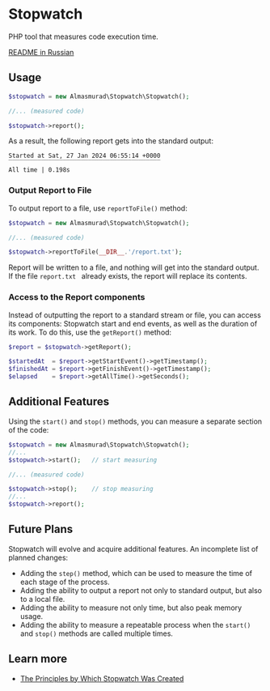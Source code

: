 # Stopwatch

PHP tool that measures code execution time.

[README in Russian](docs/ru/README.md)

## Usage

```php
$stopwatch = new Almasmurad\Stopwatch\Stopwatch();

//... (measured code)

$stopwatch->report();
```

As a result, the following report gets into the standard output:

```
Started at Sat, 27 Jan 2024 06:55:14 +0000
‾‾‾‾‾‾‾‾‾‾‾‾‾‾‾‾‾‾‾‾‾‾‾‾‾‾‾‾‾‾‾‾‾‾‾‾‾‾‾‾‾‾
All time | 0.198s
```

### Output Report to File

To output report to a file, use `reportToFile()` method:

```php
$stopwatch = new Almasmurad\Stopwatch\Stopwatch();

//... (measured code)

$stopwatch->reportToFile(__DIR__.'/report.txt');
```
Report will be written to a file, and nothing will get into the standard output. If the file `report.txt ` already exists, the report will replace its contents.


### Access to the Report components

Instead of outputting the report to a standard stream or file, you can access its components: Stopwatch start and end events, as well as the duration of its work. To do this, use the `getReport()` method:

```php
$report = $stopwatch->getReport();

$startedAt  = $report->getStartEvent()->getTimestamp();
$finishedAt = $report->getFinishEvent()->getTimestamp();
$elapsed    = $report->getAllTime()->getSeconds();
```


## Additional Features

Using the `start()` and `stop()` methods, you can measure a separate section of the code:

```php
$stopwatch = new Almasmurad\Stopwatch\Stopwatch();
//... 
$stopwatch->start();   // start measuring

//... (measured code)

$stopwatch->stop();    // stop measuring
//... 
$stopwatch->report();
```


## Future Plans

Stopwatch will evolve and acquire additional features. An incomplete list of planned changes:
- Adding the `step()` method, which can be used to measure the time of each stage of the process.
- Adding the ability to output a report not only to standard output, but also to a local file.
- Adding the ability to measure not only time, but also peak memory usage.
- Adding the ability to measure a repeatable process when the `start()` and `stop()` methods are called multiple times.


## Learn more

- [The Principles by Which Stopwatch Was Created](docs/en/Principles.md)